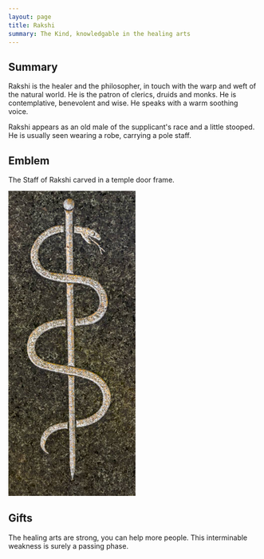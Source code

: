 ```yaml
---
layout: page
title: Rakshi
summary: The Kind, knowledgable in the healing arts
---
```


## Summary

Rakshi is the healer and the philosopher, in touch with the warp and weft of the
natural world. He is the patron of clerics, druids and monks. He is
contemplative, benevolent and wise. He speaks with a warm soothing voice.

Rakshi appears as an old male of the supplicant's race and a little stooped. He
is usually seen wearing a robe, carrying a pole staff.

## Emblem

The Staff of Rakshi carved in a temple door frame.

![Staff of Rakshi](/assets/rakshi-staff.jpg)

## Gifts

The healing arts are strong, you can help more people. This interminable
weakness is surely a passing phase.
